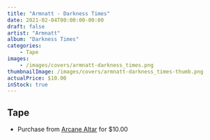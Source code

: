 ```yaml
---
title: "Armnatt - Darkness Times"
date: 2021-02-04T00:00:00-00:00
draft: false
artist: "Armnatt"
album: "Darkness Times"
categories:
    - Tape
images:
    - /images/covers/armnatt-darkness_times.png
thumbnailImage: /images/covers/armnatt-darkness_times-thumb.png
actualPrice: $10.00
inStock: true
---
```


## Tape
* Purchase from [Arcane Altar](https://arcanealtar.bigcartel.com/product/armnatt-darkness-times-tape) for $10.00
